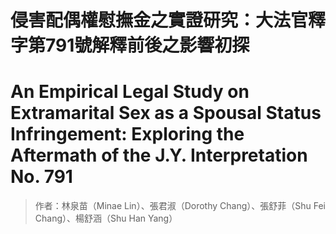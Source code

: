 # 侵害配偶權慰撫金之實證研究：大法官釋字第791號解釋前後之影響初探
# An Empirical Legal Study on Extramarital Sex as a  Spousal Status Infringement: Exploring the Aftermath of the J.Y. Interpretation No. 791 
> 作者：林泉苗（Minae Lin）、張君淑（Dorothy Chang）、張舒菲（Shu Fei Chang）、楊舒涵（Shu Han Yang）
